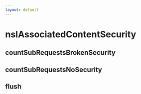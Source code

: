 ```yaml
---
layout: default
---
```


# nsIAssociatedContentSecurity #

## countSubRequestsBrokenSecurity ##

## countSubRequestsNoSecurity ##

## flush ##
